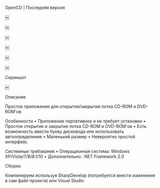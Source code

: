 
OpenCD | Последняя версия

￼

￼

￼

￼

￼

￼

Скриншот

￼

Описание

Простое приложения для открытия/закрытия лотка CD-ROM и DVD-ROM'ов

Особенности
• Приложение портативное и не требует установки
• Простое открытие и закрытие лотка CD-ROM и DVD-ROM'ов
• Есть возможность ввести букву дисковода или использовать автоопределение
• Маленький размер
• Невероятно простой интерфейс

Системные требования
• Операционная система: Windows XP/Vista/7/8/8.1/10
• Дополнительно: .NET Framework 2.0

Сборка

Компилируем используя SharpDevelop (потребуется внести изменение в сам файл проекта) или Visual Studio